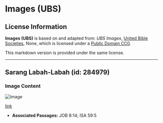 # Images (UBS)

## License Information

**Images (UBS)** is based on and adapted from: _UBS Images_, [United Bible Societies](https://unitedbiblesocieties.org/), None, which is licensed under a [Public Domain CC0](https://creativecommons.org/public-domain/cc0/).

This markdown version is provided under the same license.



--------------------------------

## Sarang Labah-Labah (id: 284979)

### Image Content

![Image](https://cdn.aquifer.bible/aquifer-content/resources/Media/WEB-0830_spider_web.jpg)

[link](https://cdn.aquifer.bible/aquifer-content/resources/Media/WEB-0830_spider_web.jpg)

* **Associated Passages:** JOB 8:14; ISA 59:5

